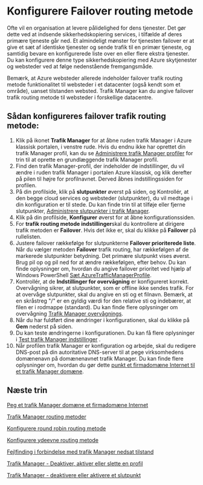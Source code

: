 <properties
   pageTitle="Konfigurere trafik Manager failover trafik routing metode | Microsoft Azure"
   description="Denne artikel kan hjælpe dig med at konfigurere failover trafik routing metode i trafik Manager"
   services="traffic-manager"
   documentationCenter=""
   authors="sdwheeler"
   manager="carmonm"
   editor="tysonn" />
<tags
   ms.service="traffic-manager"
   ms.devlang="na"
   ms.topic="article"
   ms.tgt_pltfrm="na"
   ms.workload="infrastructure-services"
   ms.date="10/18/2016"
   ms.author="sewhee" />
<!-- repub for nofollow -->

# <a name="configure-failover-routing-method"></a>Konfigurere Failover routing metode

Ofte vil en organisation at levere pålidelighed for dens tjenester. Det gør dette ved at indsende sikkerhedskopiering services, i tilfælde af deres primære tjeneste går ned. Et almindeligt mønster for tjenesten failover er at give et sæt af identiske tjenester og sende trafik til en primær tjeneste, og samtidig bevare en konfigurerede liste over en eller flere ekstra tjenester. Du kan konfigurere denne type sikkerhedskopiering med Azure skytjenester og websteder ved at følge nedenstående fremgangsmåde.

Bemærk, at Azure websteder allerede indeholder failover trafik routing metode funktionalitet til websteder i et datacenter (også kendt som et område), uanset tilstanden websted. Trafik Manager kan du angive failover trafik routing metode til websteder i forskellige datacentre.

## <a name="to-configure-failover-traffic-routing-method"></a>Sådan konfigureres failover trafik routing metode:

1. Klik på ikonet **Trafik Manager** for at åbne ruden trafik Manager i Azure klassisk portalen, i venstre rude. Hvis du endnu ikke har oprettet din trafik Manager profil, kan du se [Administrere trafik Manager profiler](traffic-manager-manage-profiles.md) for trin til at oprette en grundlæggende trafik Manager profil.
2. Find den trafik Manager-profil, der indeholder de indstillinger, du vil ændre i ruden trafik Manager i portalen Azure klassisk, og klik derefter på pilen til højre for profilnavnet. Derved åbnes indstillingssiden for profilen.
3. På din profilside, klik på **slutpunkter** øverst på siden, og Kontrollér, at den begge cloud services og websteder (slutpunkter), du vil medtage i din konfiguration er til stede. Du kan finde trin til at tilføje eller fjerne slutpunkter, [Administrere slutpunkter i trafik Manager](traffic-manager-endpoints.md).
4. Klik på din profilside, **Konfigurer** øverst for at åbne konfigurationssiden.
5. For **trafik routing metode indstillinger**skal du kontrollere at dirigere trafik metoden er **Failover**. Hvis det ikke er, skal du klikke på **Failover** på rullelisten.
6. Justere failover rækkefølge for slutpunkterne **Failover prioriterede liste**. Når du vælger metoden **Failover** trafik routing, har rækkefølgen af de markerede slutpunkter betydning. Det primære slutpunkt vises øverst. Brug pil op og pil ned for at ændre rækkefølgen, efter behov. Du kan finde oplysninger om, hvordan du angive failover prioritet ved hjælp af Windows PowerShell [Sæt AzureTrafficManagerProfile](http://go.microsoft.com/fwlink/p/?LinkId=400880).
7. Kontrollér, at de **Indstillinger for overvågning** er konfigureret korrekt. Overvågning sikrer, at slutpunkter, som er offline ikke sendes trafik. For at overvåge slutpunkter, skal du angive en sti og et filnavn. Bemærk, at en skråstreg "/" er en gyldig værdi for den relative sti og indebærer, at filen er i rodmappe (standard). Du kan finde flere oplysninger om overvågning [Trafik Manager overvågnings](traffic-manager-monitoring.md).
8. Når du har fuldført dine ændringer i konfigurationen, skal du klikke på **Gem** nederst på siden.
9. Du kan teste ændringerne i konfigurationen. Du kan få flere oplysninger i [Test trafik Manager indstillinger](traffic-manager-testing-settings.md) .
10. Når profilen trafik Manager er konfiguration og arbejde, skal du redigere DNS-post på din autoritative DNS-server til at pege virksomhedens domænenavn på domænenavnet trafik Manager. Du kan finde flere oplysninger om, hvordan du gør dette [punkt et firmadomæne Internet til et trafik Manager domæne](traffic-manager-point-internet-domain.md).

## <a name="next-steps"></a>Næste trin

[Peg et trafik Manager domæne et firmadomæne Internet](traffic-manager-point-internet-domain.md)

[Trafik Manager routing metoder](traffic-manager-routing-methods.md)

[Konfigurere round robin routing metode](traffic-manager-configure-round-robin-routing-method.md)

[Konfigurere ydeevne routing metode](traffic-manager-configure-performance-routing-method.md)

[Fejlfinding i forbindelse med trafik Manager nedsat tilstand](traffic-manager-troubleshooting-degraded.md)

[Trafik Manager - Deaktiver, aktiver eller slette en profil](disable-enable-or-delete-a-profile.md)

[Trafik Manager - deaktivere eller aktivere et slutpunkt](disable-or-enable-an-endpoint.md)

